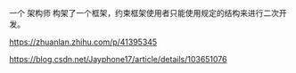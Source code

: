 
一个 架构师 构架了一个框架，约束框架使用者只能使用规定的结构来进行二次开发。

https://zhuanlan.zhihu.com/p/41395345

https://blog.csdn.net/Jayphone17/article/details/103651076
